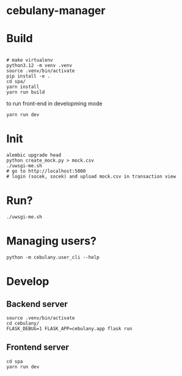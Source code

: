 # cebulany-manager

# Build

```

# make virtualenv
python3.12 -m venv .venv
source .venv/bin/activate
pip install -e .
cd spa/
yarn install
yarn run build
```

to run front-end in developming mode
```
yarn run dev
```

# Init

```
alembic upgrade head
python create_mock.py > mock.csv
./uwsgi-me.sh
# go to http://localhost:5000
# login (socek, socek) and upload mock.csv in transaction view
```

# Run?

```
./uwsgi-me.sh
```

# Managing users?

```
python -m cebulany.user_cli --help
```

# Develop

## Backend server

```
source .venv/bin/activate
cd cebulany/
FLASK_DEBUG=1 FLASK_APP=cebulany.app flask run
```

## Frontend server

```
cd spa
yarn run dev
```
